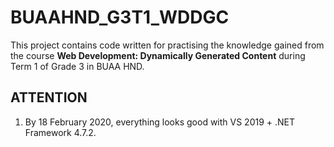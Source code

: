 # BUAAHND_G3T1_WDDGC

This project contains code written for practising the knowledge gained from the course **Web Development: Dynamically Generated Content** during Term 1 of Grade 3 in BUAA HND.

## ATTENTION

1. By 18 February 2020, everything looks good with VS 2019 + .NET Framework 4.7.2.